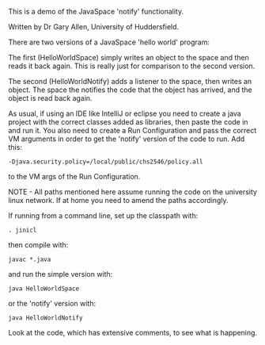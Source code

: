 This is a demo of the JavaSpace 'notify' functionality.

Written by Dr Gary Allen, University of Huddersfield.


There are two versions of a JavaSpace 'hello world' program:

The first (HelloWorldSpace) simply writes an object to the space and then reads it back again.  This is really just for comparison to the second version.

The second (HelloWorldNotify) adds a listener to the space, then writes an object.  The space the notifies the code that the object has arrived, and the object is read back again.

As usual, if using an IDE like IntelliJ or eclipse you need to create a java project with the correct classes added as libraries, then paste the code in and run it.
You also need to create a Run Configuration and pass the correct VM arguments in order to get the 'notify' version of the code to run.  Add this:

    -Djava.security.policy=/local/public/chs2546/policy.all

to the VM args of the Run Configuration.

NOTE - All paths mentioned here assume running the code on the university linux network.  If at home you need to amend the paths accordingly.



If running from a command line, set up the classpath with:

	. jinicl

then compile with:

	javac *.java

and run the simple version with:

	java HelloWorldSpace

or the 'notify' version with:

    java HelloWorldNotify

Look at the code, which has extensive comments, to see what is happening.


